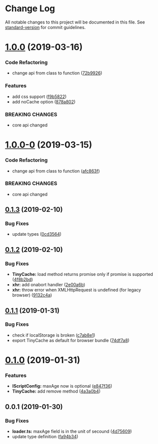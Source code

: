 # Change Log

All notable changes to this project will be documented in this file. See [standard-version](https://github.com/conventional-changelog/standard-version) for commit guidelines.

# [1.0.0](https://github.com/giuem/tiny-cache/compare/v0.1.3...v1.0.0) (2019-03-16)


### Code Refactoring

* change api from class to function ([72b9926](https://github.com/giuem/tiny-cache/commit/72b9926))


### Features

* add css support ([f9b5822](https://github.com/giuem/tiny-cache/commit/f9b5822))
* add noCache option ([878a802](https://github.com/giuem/tiny-cache/commit/878a802))


### BREAKING CHANGES

* core api changed



<a name="1.0.0-0"></a>
# [1.0.0-0](https://github.com/giuem/tiny-cache/compare/v0.1.3...v1.0.0-0) (2019-03-15)


### Code Refactoring

* change api from class to function ([afc863f](https://github.com/giuem/tiny-cache/commit/afc863f))


### BREAKING CHANGES

* core api changed



<a name="0.1.3"></a>
## [0.1.3](https://github.com/giuem/tiny-cache/compare/v0.1.2...v0.1.3) (2019-02-10)


### Bug Fixes

* update types ([0cd3564](https://github.com/giuem/tiny-cache/commit/0cd3564))



<a name="0.1.2"></a>
## [0.1.2](https://github.com/giuem/tiny-cache/compare/v0.1.1...v0.1.2) (2019-02-10)


### Bug Fixes

* **TinyCache:** load method returns promise only if promise is supported ([4f8b2bd](https://github.com/giuem/tiny-cache/commit/4f8b2bd))
* **xhr:** add onabort handler ([2e00a6b](https://github.com/giuem/tiny-cache/commit/2e00a6b))
* **xhr:** throw error when XMLHttpRequest is undefined (for legacy browser) ([9132c4a](https://github.com/giuem/tiny-cache/commit/9132c4a))



<a name="0.1.1"></a>
## [0.1.1](https://github.com/giuem/tiny-cache/compare/v0.1.0...v0.1.1) (2019-01-31)


### Bug Fixes

* check if localStorage is broken ([c7ab8e1](https://github.com/giuem/tiny-cache/commit/c7ab8e1))
* export TinyCache as default for browser bundle ([74df7a8](https://github.com/giuem/tiny-cache/commit/74df7a8))



<a name="0.1.0"></a>
# [0.1.0](https://github.com/giuem/tiny-cache/compare/v0.0.1...v0.1.0) (2019-01-31)


### Features

* **IScriptConfig:** maxAge now is optional ([e847f36](https://github.com/giuem/tiny-cache/commit/e847f36))
* **TinyCache:** add remove method ([4a3a0b4](https://github.com/giuem/tiny-cache/commit/4a3a0b4))



<a name="0.0.1"></a>
## 0.0.1 (2019-01-30)


### Bug Fixes

* **loader.ts:** maxAge field is in the unit of secound ([4d75609](https://github.com/giuem/tiny-cache/commit/4d75609))
* update type definition ([fa94b34](https://github.com/giuem/tiny-cache/commit/fa94b34))
